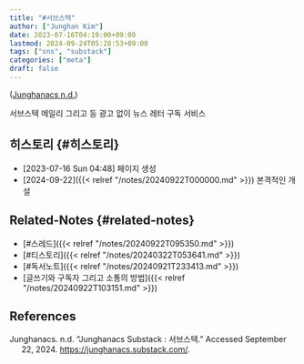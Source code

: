 ```yaml
---
title: "#서브스택"
author: ["Junghan Kim"]
date: 2023-07-16T04:19:00+09:00
lastmod: 2024-09-24T05:28:53+09:00
tags: ["sns", "substack"]
categories: ["meta"]
draft: false
---
```


(<a href="#citeproc_bib_item_1">Junghanacs n.d.</a>)

<div class="hint">

서브스텍 메일리 그리고 등 광고 없이 뉴스 레터 구독 서비스

</div>

<!--more-->


## 히스토리 {#히스토리}

-   <span class="timestamp-wrapper"><span class="timestamp">[2023-07-16 Sun 04:48] </span></span> 페이지 생성
-   [2024-09-22]({{< relref "/notes/20240922T000000.md" >}}) 본격적인 개설


## Related-Notes {#related-notes}

-   [#스레드]({{< relref "/notes/20240922T095350.md" >}})
-   [#티스토리]({{< relref "/notes/20240322T053641.md" >}})
-   [#독서노트]({{< relref "/notes/20240921T233413.md" >}})
-   [글쓰기와 구독자 그리고 소통의 방법]({{< relref "/notes/20240922T103151.md" >}})

## References

<style>.csl-entry{text-indent: -1.5em; margin-left: 1.5em;}</style><div class="csl-bib-body">
  <div class="csl-entry"><a id="citeproc_bib_item_1"></a>Junghanacs. n.d. “Junghanacs Substack : 서브스텍.” Accessed September 22, 2024. <a href="https://junghanacs.substack.com/">https://junghanacs.substack.com/</a>.</div>
</div>
